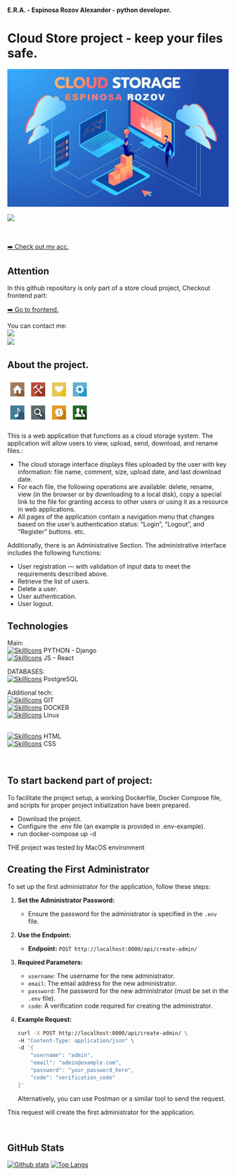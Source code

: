 
#### E.R.A. - Espinosa Rozov Alexander - python developer.
# Cloud Store project - keep your files safe.

<img src="https://github.com/ERAalex/fullstack_backend_dipl/blob/main/project_image.jpg">
<p>
  <a href="https://www.linkedin.com/in/alexander-espinosa-rozov-b3b270121/"><img src="https://img.shields.io/badge/linkedin-%230077B5.svg?&style=for-the-badge&logo=linkedin&logoColor=white"></a>
</p>
<br>
<p><a href="https://github.com/ERAalex" target="_blank">➡️ Check out my acc.</a></p>

## Attention 
In this github repository is only part of a store cloud project, 
Checkout frontend part: 

<p><a href="https://github.com/ERAalex/fullstack_frontend_dipl" target="_blank">➡️ Go to frontend.</a></p>

You can contact me:
<br><a href="mailto:erapyth@gmail.com"><img src="https://img.shields.io/badge/-Gmail%20contact%20me-red"></a>
<br><a href="https://t.me/espinosa_python"><img src="https://img.shields.io/badge/-Telegram-blue"></a>

## About the project.

  <a href="#" target="_blank" rel="noreferrer nofollow">
      <img src="https://github.com/ERAalex/PREVIEW_project_site_buisness_card_Maria-/blob/main/website_icons.jpg" >
    </a>

This is a web application that functions as a cloud storage system. The application will allow users to view, upload, send, download, and rename files.:  <br>
- The cloud storage interface displays files uploaded by the user with key information: file name, comment, size, upload date, and last download date. <br>
- For each file, the following operations are available: delete, rename, view (in the browser or by downloading to a local disk), copy a special link to the file for granting access to other users or using it as a resource in web applications.
- All pages of the application contain a navigation menu that changes based on the user’s authentication status: “Login”, “Logout”, and “Register” buttons.
etc.

Additionally, there is an Administrative Section. The administrative interface includes the following functions:
- User registration — with validation of input data to meet the requirements described above.
- Retrieve the list of users.
- Delete a user.
- User authentication.
- User logout.

## Technologies
Main:<br/>
[![SkillIcons](https://skillicons.dev/icons?i=python)](https://skillicons.dev) PYTHON - Django <br/>
[![SkillIcons](https://skillicons.dev/icons?i=react)](https://skillicons.dev) JS - React <br/>

DATABASES:<br/>
[![SkillIcons](https://skillicons.dev/icons?i=postgres)](https://skillicons.dev) PostgreSQL <br/>

Additional tech:<br/>
[![SkillIcons](https://skillicons.dev/icons?i=git)](https://skillicons.dev) GIT <br/>
[![SkillIcons](https://skillicons.dev/icons?i=docker)](https://skillicons.dev) DOCKER <br/>
[![SkillIcons](https://skillicons.dev/icons?i=linux)](https://skillicons.dev) Linux <br/><br/>

[![SkillIcons](https://skillicons.dev/icons?i=html)](https://skillicons.dev) HTML <br/>
[![SkillIcons](https://skillicons.dev/icons?i=css)](https://skillicons.dev) CSS <br/>
<br/><br/>

## To start backend part of project:
To facilitate the project setup, a working Dockerfile, Docker Compose file, and scripts for proper project initialization have been prepared.
- Download the project. 
- Configure the .env file (an example is provided in .env-example). 
- run docker-compose up -d

THE project was tested by MacOS environment


## Creating the First Administrator

To set up the first administrator for the application, follow these steps:

1. **Set the Administrator Password:**
   - Ensure the password for the administrator is specified in the `.env` file.

2. **Use the Endpoint:**
   - **Endpoint:** `POST http://localhost:8000/api/create-admin/`

3. **Required Parameters:**
   - `username`: The username for the new administrator.
   - `email`: The email address for the new administrator.
   - `password`: The password for the new administrator (must be set in the `.env` file).
   - `code`: A verification code required for creating the administrator.

4. **Example Request:**

    ```bash
    curl -X POST http://localhost:8000/api/create-admin/ \
    -H "Content-Type: application/json" \
    -d '{
        "username": "admin",
        "email": "admin@example.com",
        "password": "your_password_here",
        "code": "verification_code"
    }'
    ```

    Alternatively, you can use Postman or a similar tool to send the request.

This request will create the first administrator for the application.

<br/>
<h2>GitHub Stats</h2>

<a href="#">![Github stats](https://github-readme-stats.vercel.app/api?username=ERAalex&theme=blueberry&count_private=true&hide_border=true&line_height=20)</a>
<a href="#">![Top Langs](https://github-readme-stats.vercel.app/api/top-langs/?username=ERAalex&layout=compact&theme=blueberry&count_private=true&hide_border=true)</a>
